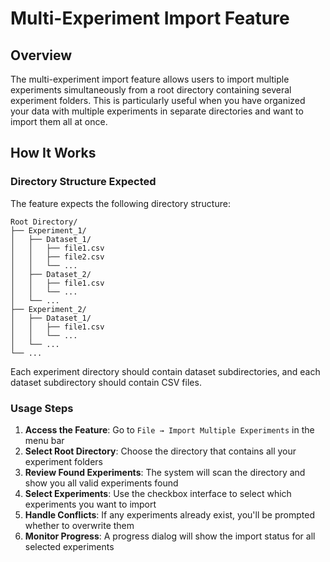 # Multi-Experiment Import Feature

## Overview

The multi-experiment import feature allows users to import multiple experiments simultaneously from a root directory containing several experiment folders. This is particularly useful when you have organized your data with multiple experiments in separate directories and want to import them all at once.

## How It Works

### Directory Structure Expected

The feature expects the following directory structure:

```
Root Directory/
├── Experiment_1/
│   ├── Dataset_1/
│   │   ├── file1.csv
│   │   ├── file2.csv
│   │   └── ...
│   ├── Dataset_2/
│   │   ├── file1.csv
│   │   └── ...
│   └── ...
├── Experiment_2/
│   ├── Dataset_1/
│   │   ├── file1.csv
│   │   └── ...
│   └── ...
└── ...
```

Each experiment directory should contain dataset subdirectories, and each dataset subdirectory should contain CSV files.

### Usage Steps

1. **Access the Feature**: Go to `File → Import Multiple Experiments` in the menu bar
2. **Select Root Directory**: Choose the directory that contains all your experiment folders
3. **Review Found Experiments**: The system will scan the directory and show you all valid experiments found
4. **Select Experiments**: Use the checkbox interface to select which experiments you want to import
5. **Handle Conflicts**: If any experiments already exist, you'll be prompted whether to overwrite them
6. **Monitor Progress**: A progress dialog will show the import status for all selected experiments
